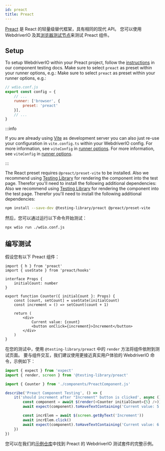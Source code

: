 ```yaml
---
id: preact
title: Preact
---
```


[Preact](https://preactjs.com/) 是 React 的轻量级替代框架，具有相同的现代 API。 您可以使用 WebdriverIO 及其[浏览器测试节点](/docs/runner#browser-runner)来测试 Preact 组件。

## Setup

To setup WebdriverIO within your Preact project, follow the [instructions](/docs/component-testing#set-up) in our component testing docs. Make sure to select `preact` as preset within your runner options, e.g.: Make sure to select `preact` as preset within your runner options, e.g.:

```js
// wdio.conf.js
export const config = {
    // ...
    runner: ['browser', {
        preset: 'preact'
    }],
    // ...
}
```

:::info

If you are already using [Vite](https://vitejs.dev/) as development server you can also just re-use your configuration in `vite.config.ts` within your WebdriverIO config. For more information, see `viteConfig` in [runner options](/docs/runner#runner-options). For more information, see `viteConfig` in [runner options](/docs/runner#runner-options).

:::

The React preset requires `@preact/preset-vite` to be installed. Also we recommend using [Testing Library](https://testing-library.com/) for rendering the component into the test page. Therefor you'll need to install the following additional dependencies: Also we recommend using [Testing Library](https://testing-library.com/) for rendering the component into the test page. Therefor you'll need to install the following additional dependencies:

```sh npm2yarn
npm install --save-dev @testing-library/preact @preact/preset-vite
```

然后，您可以通过运行以下命令开始测试：

```sh
npx wdio run ./wdio.conf.js
```

## 编写测试

假设您有以下 Preact 组件：

```tsx title="./components/Component.jsx"
import { h } from 'preact'
import { useState } from 'preact/hooks'

interface Props {
    initialCount: number
}

export function Counter({ initialCount }: Props) {
    const [count, setCount] = useState(initialCount)
    const increment = () => setCount(count + 1)

    return (
        <div>
            Current value: {count}
            <button onClick={increment}>Increment</button>
        </div>
    )
}

```

在您的测试中，使用 `@testing-library/preact` 中的 `render` 方法将组件依附到测试页面。 要与组件交互，我们建议使用更接近真实用户体验的 WebdriverIO 命令，示例如下：

```ts title="app.test.tsx"
import { expect } from 'expect'
import { render, screen } from '@testing-library/preact'

import { Counter } from './components/PreactComponent.js'

describe('Preact Component Testing', () => {
    it('should increment after "Increment" button is clicked', async () => {
        const component = await $(render(<Counter initialCount={5} />))
        await expect(component).toHaveTextContaining('Current value: 5')

        const incrElem = await $(screen.getByText('Increment'))
        await incrElem.click()
        await expect(component).toHaveTextContaining('Current value: 6')
    })
})
```

您可以在我们的[示例仓库](https://github.com/webdriverio/component-testing-examples/tree/main/react-typescript-vite)中找到 Preact 的 WebdriverIO 测试套件的完整示例。

